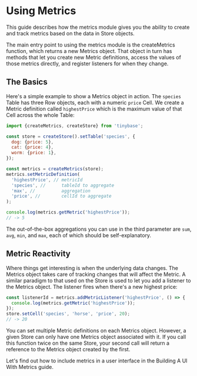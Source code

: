 # Using Metrics

This guide describes how the metrics module gives you the ability to create and
track metrics based on the data in Store objects.

The main entry point to using the metrics module is the createMetrics function,
which returns a new Metrics object. That object in turn has methods that let you
create new Metric definitions, access the values of those metrics directly, and
register listeners for when they change.

## The Basics

Here's a simple example to show a Metrics object in action. The `species` Table
has three Row objects, each with a numeric `price` Cell. We create a Metric
definition called `highestPrice` which is the maximum value of that Cell across
the whole Table:

```js
import {createMetrics, createStore} from 'tinybase';

const store = createStore().setTable('species', {
  dog: {price: 5},
  cat: {price: 4},
  worm: {price: 1},
});

const metrics = createMetrics(store);
metrics.setMetricDefinition(
  'highestPrice', // metricId
  'species', //      tableId to aggregate
  'max', //          aggregation
  'price', //        cellId to aggregate
);

console.log(metrics.getMetric('highestPrice'));
// -> 5
```

The out-of-the-box aggregations you can use in the third parameter are `sum`,
`avg`, `min`, and `max`, each of which should be self-explanatory.

## Metric Reactivity

Where things get interesting is when the underlying data changes. The Metrics
object takes care of tracking changes that will affect the Metric. A similar
paradigm to that used on the Store is used to let you add a listener to the
Metrics object. The listener fires when there's a new highest price:

```js
const listenerId = metrics.addMetricListener('highestPrice', () => {
  console.log(metrics.getMetric('highestPrice'));
});
store.setCell('species', 'horse', 'price', 20);
// -> 20
```

You can set multiple Metric definitions on each Metrics object. However, a given
Store can only have one Metrics object associated with it. If you call this
function twice on the same Store, your second call will return a reference to
the Metrics object created by the first.

Let's find out how to include metrics in a user interface in the Building A UI
With Metrics guide.
